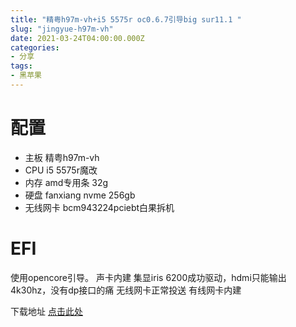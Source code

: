 ```yaml
---
title: "精粤h97m-vh+i5 5575r oc0.6.7引导big sur11.1 "
slug: "jingyue-h97m-vh"
date: 2021-03-24T04:00:00.000Z
categories:
- 分享
tags:
- 黑苹果
---
```


# 配置
- 主板 精粤h97m-vh
- CPU i5 5575r魔改
- 内存 amd专用条 32g
- 硬盘 fanxiang nvme 256gb
- 无线网卡 bcm943224pciebt白果拆机

# EFI

使用opencore引导。
声卡内建
集显iris 6200成功驱动，hdmi只能输出4k30hz，没有dp接口的痛
无线网卡正常投送
有线网卡内建

下载地址
[点击此处](https://huawei-1251893119.cos.ap-guangzhou.myqcloud.com/EFI.zip)
